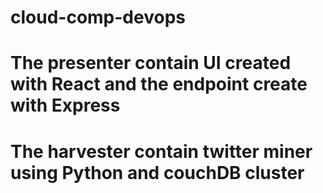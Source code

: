 # cloud-comp-devops

# The presenter contain UI created with React and the endpoint create with Express
# The harvester contain twitter miner using Python and couchDB cluster
